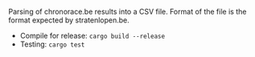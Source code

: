 Parsing of chronorace.be results into a CSV file. Format of the file is the
format expected by stratenlopen.be.

* Compile for release: `cargo build --release`
* Testing: `cargo test`
